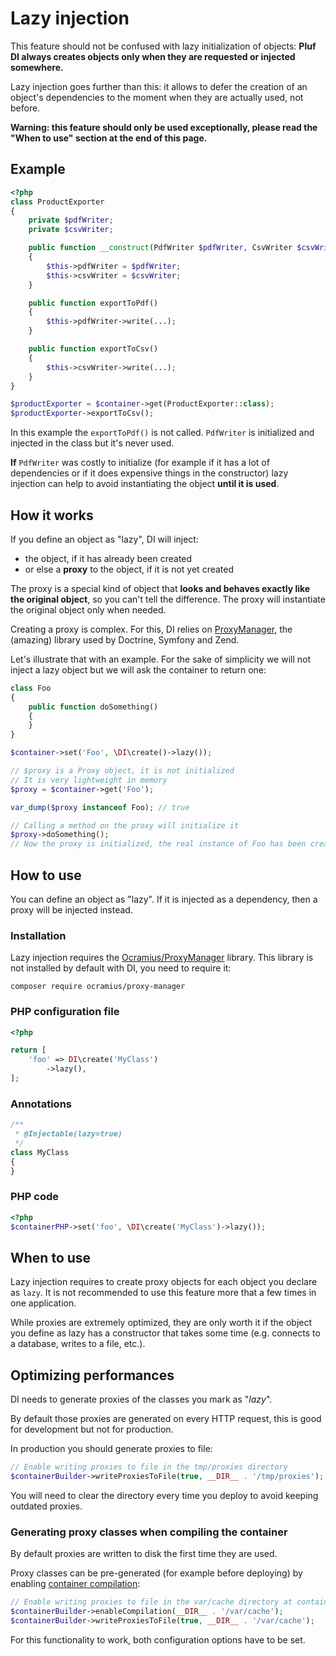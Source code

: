 # Lazy injection

This feature should not be confused with lazy initialization of objects: **Pluf DI always creates objects only when they are requested or injected somewhere.**

Lazy injection goes further than this: it allows to defer the creation of an object's dependencies to the moment when they are actually used, not before.

**Warning: this feature should only be used exceptionally, please read the "When to use" section at the end of this page.**

## Example

```php
<?php
class ProductExporter
{
    private $pdfWriter;
    private $csvWriter;

    public function __construct(PdfWriter $pdfWriter, CsvWriter $csvWriter)
    {
        $this->pdfWriter = $pdfWriter;
        $this->csvWriter = $csvWriter;
    }

    public function exportToPdf()
    {
        $this->pdfWriter->write(...);
    }

    public function exportToCsv()
    {
        $this->csvWriter->write(...);
    }
}

$productExporter = $container->get(ProductExporter::class);
$productExporter->exportToCsv();
```

In this example the `exportToPdf()` is not called. `PdfWriter` is initialized and injected in the class but it's never used.

**If** `PdfWriter` was costly to initialize (for example if it has a lot of dependencies or if it does expensive things in the constructor) lazy injection can help to avoid instantiating the object **until it is used**.

## How it works

If you define an object as "lazy", DI will inject:

- the object, if it has already been created
- or else a **proxy** to the object, if it is not yet created

The proxy is a special kind of object that **looks and behaves exactly like the original object**, so you can't tell the difference. The proxy will instantiate the original object only when needed.

Creating a proxy is complex. For this, DI relies on [ProxyManager](https://github.com/Ocramius/ProxyManager), the (amazing) library used by Doctrine, Symfony and Zend.

Let's illustrate that with an example. For the sake of simplicity we will not inject a lazy object but we will ask the container to return one:

```php
class Foo
{
    public function doSomething()
    {
    }
}

$container->set('Foo', \DI\create()->lazy());

// $proxy is a Proxy object, it is not initialized
// It is very lightweight in memory
$proxy = $container->get('Foo');

var_dump($proxy instanceof Foo); // true

// Calling a method on the proxy will initialize it
$proxy->doSomething();
// Now the proxy is initialized, the real instance of Foo has been created and called
```

## How to use

You can define an object as "lazy". If it is injected as a dependency, then a proxy will be injected instead.

### Installation

Lazy injection requires the [Ocramius/ProxyManager](https://github.com/Ocramius/ProxyManager) library. This library is not installed by default with DI, you need to require it:

````
composer require ocramius/proxy-manager
````

### PHP configuration file

```php
<?php

return [
    'foo' => DI\create('MyClass')
        ->lazy(),
];
```

### Annotations

```php
/**
 * @Injectable(lazy=true)
 */
class MyClass
{
}
```

### PHP code

```php
<?php
$containerPHP->set('foo', \DI\create('MyClass')->lazy());
```

## When to use

Lazy injection requires to create proxy objects for each object you declare as `lazy`. It is not recommended to use this feature more that a few times in one application.

While proxies are extremely optimized, they are only worth it if the object you define as lazy has a constructor that takes some time (e.g. connects to a database, writes to a file, etc.).

## Optimizing performances

DI needs to generate proxies of the classes you mark as "*lazy*".

By default those proxies are generated on every HTTP request, this is good for development but not for production.

In production you should generate proxies to file:

```php
// Enable writing proxies to file in the tmp/proxies directory
$containerBuilder->writeProxiesToFile(true, __DIR__ . '/tmp/proxies');
```

You will need to clear the directory every time you deploy to avoid keeping outdated proxies.

### Generating proxy classes when compiling the container

By default proxies are written to disk the first time they are used.

Proxy classes can be pre-generated (for example before deploying) by enabling [container compilation](performances.md):

```php
// Enable writing proxies to file in the var/cache directory at container compile time
$containerBuilder->enableCompilation(__DIR__ . '/var/cache');
$containerBuilder->writeProxiesToFile(true, __DIR__ . '/var/cache');
``` 

For this functionality to work, both configuration options have to be set. 
